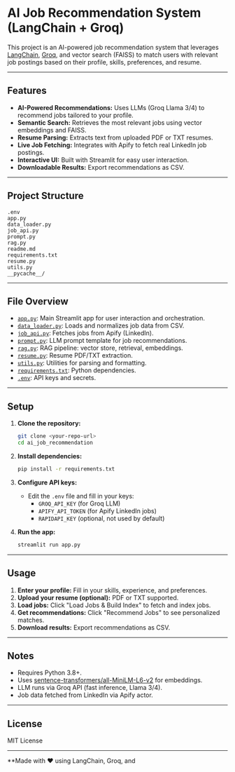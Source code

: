 # AI Job Recommendation System (LangChain + Groq)

This project is an AI-powered job recommendation system that leverages [LangChain](https://github.com/langchain-ai/langchain), [Groq](https://groq.com/), and vector search (FAISS) to match users with relevant job postings based on their profile, skills, preferences, and resume.

---

## Features

- **AI-Powered Recommendations:** Uses LLMs (Groq Llama 3/4) to recommend jobs tailored to your profile.
- **Semantic Search:** Retrieves the most relevant jobs using vector embeddings and FAISS.
- **Resume Parsing:** Extracts text from uploaded PDF or TXT resumes.
- **Live Job Fetching:** Integrates with Apify to fetch real LinkedIn job postings.
- **Interactive UI:** Built with Streamlit for easy user interaction.
- **Downloadable Results:** Export recommendations as CSV.

---

## Project Structure

```
.env
app.py
data_loader.py
job_api.py
prompt.py
rag.py
readme.md
requirements.txt
resume.py
utils.py
__pycache__/
```

---

## File Overview

- [`app.py`](app.py): Main Streamlit app for user interaction and orchestration.
- [`data_loader.py`](data_loader.py): Loads and normalizes job data from CSV.
- [`job_api.py`](job_api.py): Fetches jobs from Apify (LinkedIn).
- [`prompt.py`](prompt.py): LLM prompt template for job recommendations.
- [`rag.py`](rag.py): RAG pipeline: vector store, retrieval, embeddings.
- [`resume.py`](resume.py): Resume PDF/TXT extraction.
- [`utils.py`](utils.py): Utilities for parsing and formatting.
- [`requirements.txt`](requirements.txt): Python dependencies.
- [`.env`](.env): API keys and secrets.

---

## Setup

1. **Clone the repository:**
   ```sh
   git clone <your-repo-url>
   cd ai_job_recommendation
   ```

2. **Install dependencies:**
   ```sh
   pip install -r requirements.txt
   ```

3. **Configure API keys:**
   - Edit the `.env` file and fill in your keys:
     - `GROQ_API_KEY` (for Groq LLM)
     - `APIFY_API_TOKEN` (for Apify LinkedIn jobs)
     - `RAPIDAPI_KEY` (optional, not used by default)

4. **Run the app:**
   ```sh
   streamlit run app.py
   ```

---

## Usage

1. **Enter your profile:** Fill in your skills, experience, and preferences.
2. **Upload your resume (optional):** PDF or TXT supported.
3. **Load jobs:** Click "Load Jobs & Build Index" to fetch and index jobs.
4. **Get recommendations:** Click "Recommend Jobs" to see personalized matches.
5. **Download results:** Export recommendations as CSV.

---

## Notes

- Requires Python 3.8+.
- Uses [sentence-transformers/all-MiniLM-L6-v2](https://huggingface.co/sentence-transformers/all-MiniLM-L6-v2) for embeddings.
- LLM runs via Groq API (fast inference, Llama 3/4).
- Job data fetched from LinkedIn via Apify actor.

---

## License

MIT License

---

**Made with ❤️ using LangChain, Groq, and